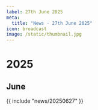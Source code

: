 ```yaml
---
label: 27th June 2025
meta:
  title: "News - 27th June 2025"
icon: broadcast
image: /static/thumbnail.jpg
---
```


# 2025
## June

{{ include "news/20250627" }}